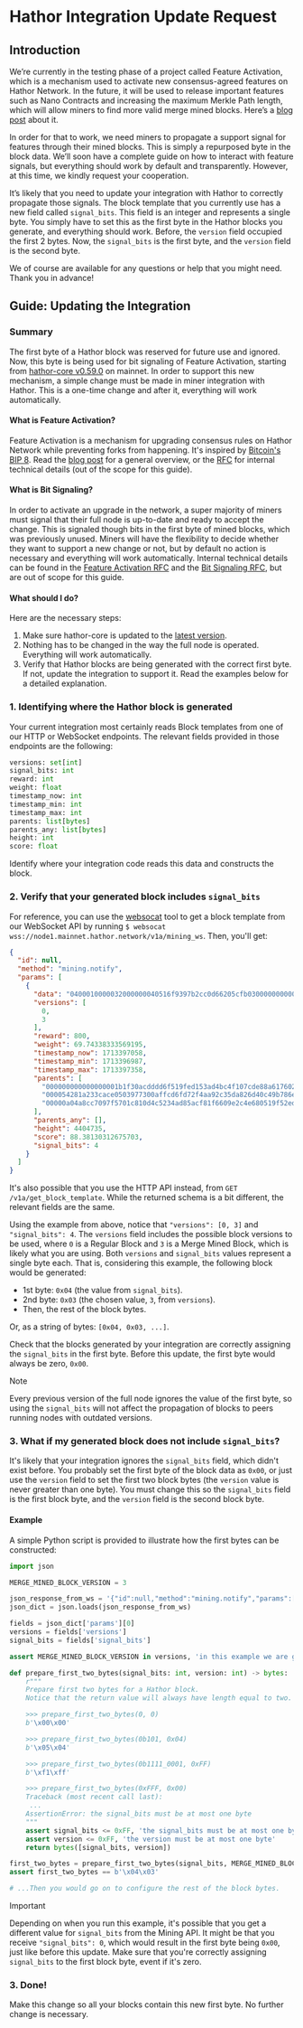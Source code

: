 # Hathor Integration Update Request

## Introduction

We’re currently in the testing phase of a project called Feature Activation, which is a mechanism used to activate new consensus-agreed features on Hathor Network. In the future, it will be used to release important features such as Nano Contracts and increasing the maximum Merkle Path length, which will allow miners to find more valid merge mined blocks. Here’s a [blog post](https://blog.hathor.network/hathors-feature-activation-process-miners-lead-the-way-d7f43b12978d) about it.

In order for that to work, we need miners to propagate a support signal for features through their mined blocks. This is simply a repurposed byte in the block data. We’ll soon have a complete guide on how to interact with feature signals, but everything should work by default and transparently. However, at this time, we kindly request your cooperation.

It’s likely that you need to update your integration with Hathor to correctly propagate those signals. The block template that you currently use has a new field called `signal_bits`. This field is an integer and represents a single byte. You simply have to set this as the first byte in the Hathor blocks you generate, and everything should work. Before, the `version` field occupied the first 2 bytes. Now, the `signal_bits` is the first byte, and the `version` field is the second byte.

We of course are available for any questions or help that you might need. Thank you in advance!

## Guide: Updating the Integration

### Summary

The first byte of a Hathor block was reserved for future use and ignored. Now, this byte is being used for bit signaling of Feature Activation, starting from [hathor-core v0.59.0](https://github.com/HathorNetwork/hathor-core/releases/tag/v0.59.0) on mainnet. In order to support this new mechanism, a simple change must be made in miner integration with Hathor. This is a one-time change and after it, everything
  will work automatically.

#### What is Feature Activation?

Feature Activation is a mechanism for upgrading consensus rules on Hathor Network while preventing forks from happening. It's inspired by [Bitcoin's BIP 8](https://github.com/bitcoin/bips/blob/master/bip-0008.mediawiki). Read the [blog post](https://blog.hathor.network/hathors-feature-activation-process-miners-lead-the-way-d7f43b12978d) for a general overview, or the [RFC](https://github.com/HathorNetwork/rfcs/blob/master/projects/feature-activation/0001-feature-activation-for-blocks.md) for internal technical details (out of the scope for this guide).

#### What is Bit Signaling?

In order to activate an upgrade in the network, a super majority of miners must signal that their full node is up-to-date and ready to accept the change. This is signaled though bits in the first byte of mined blocks, which was previously unused. Miners will have the flexibility to decide whether they want to support a new change or not, but by default no action is necessary and everything will work automatically. Internal technical details can be found in the [Feature Activation RFC](https://github.com/HathorNetwork/rfcs/blob/master/projects/feature-activation/0001-feature-activation-for-blocks.md#bit-signaling-implementation) and the [Bit Signaling RFC](https://github.com/HathorNetwork/rfcs/blob/master/projects/feature-activation/0002-bit-signaling.md), but are out of scope for this guide.

#### What should I do?

Here are the necessary steps:

1. Make sure hathor-core is updated to the [latest version](https://github.com/HathorNetwork/hathor-core/releases).
2. Nothing has to be changed in the way the full node is operated. Everything will work automatically.
3. Verify that Hathor blocks are being generated with the correct first byte. If not, update the integration to support it. Read the examples below for a detailed explanation.

### 1. Identifying where the Hathor block is generated

Your current integration most certainly reads Block templates from one of our HTTP or WebSocket endpoints. The relevant fields provided in those endpoints are the following:

```python
versions: set[int]
signal_bits: int
reward: int
weight: float
timestamp_now: int
timestamp_min: int
timestamp_max: int
parents: list[bytes]
parents_any: list[bytes]
height: int
score: float
```

Identify where your integration code reads this data and constructs the block.

### 2. Verify that your generated block includes `signal_bits`

For reference, you can use the [websocat](https://github.com/vi/websocat) tool to get a block template from our WebSocket API by running `$ websocat wss://node1.mainnet.hathor.network/v1a/mining_ws`. Then, you'll get:

```json
{
  "id": null,
  "method": "mining.notify",
  "params": [
    {
      "data": "0400010000032000000040516f9397b2cc0d66205cfb03000000000000000001b1f30acdddd6f519fed153ad4bc4f107cde88a6176022a000054281a233cace0503977300affcd6fd72f4aa92c35da826d40c49b786ef200000a04a8cc7097f5701c810d4c5234ad85acf81f6609e2c4e680519f52ed3e00",
      "versions": [
        0,
        3
      ],
      "reward": 800,
      "weight": 69.74338333569195,
      "timestamp_now": 1713397058,
      "timestamp_min": 1713396987,
      "timestamp_max": 1713397358,
      "parents": [
        "000000000000000001b1f30acdddd6f519fed153ad4bc4f107cde88a6176022a",
        "000054281a233cace0503977300affcd6fd72f4aa92c35da826d40c49b786ef2",
        "00000a04a8cc7097f5701c810d4c5234ad85acf81f6609e2c4e680519f52ed3e"
      ],
      "parents_any": [],
      "height": 4404735,
      "score": 88.38130312675703,
      "signal_bits": 4
    }
  ]
}
```

It's also possible that you use the HTTP API instead, from `GET /v1a/get_block_template`. While the returned schema is a bit different, the relevant fields are the same.

Using the example from above, notice that `"versions": [0, 3]` and `"signal_bits": 4`. The `versions` field includes the possible block versions to be used, where `0` is a Regular Block and `3` is a Merge Mined Block, which is likely what you are using. Both `versions` and `signal_bits` values represent a single byte each. That is, considering this example, the following block would be generated:

- 1st byte: `0x04` (the value from `signal_bits`).
- 2nd byte: `0x03` (the chosen value, `3`, from `versions`).
- Then, the rest of the block bytes.

Or, as a string of bytes: `[0x04, 0x03, ...]`.

Check that the blocks generated by your integration are correctly assigning the `signal_bits` in the first byte. Before this update, the first byte would always be zero, `0x00`.

> [!NOTE]
> Every previous version of the full node ignores the value of the first byte, so using the `signal_bits` will not affect the propagation of blocks to peers running nodes with outdated versions.

### 3. What if my generated block does not include `signal_bits`?

It's likely that your integration ignores the `signal_bits` field, which didn't exist before. You probably set the first byte of the block data as `0x00`, or just use the `version` field to set the first two block bytes (the `version` value is never greater than one byte). You must change this so the `signal_bits` field is the first block byte, and the `version` field is the second block byte.

#### Example

A simple Python script is provided to illustrate how the first bytes can be constructed:


```python
import json

MERGE_MINED_BLOCK_VERSION = 3

json_response_from_ws = '{"id":null,"method":"mining.notify","params":[{"data":"0400010000032000000040516f9397b2cc0d66205cfb03000000000000000001b1f30acdddd6f519fed153ad4bc4f107cde88a6176022a000054281a233cace0503977300affcd6fd72f4aa92c35da826d40c49b786ef200000a04a8cc7097f5701c810d4c5234ad85acf81f6609e2c4e680519f52ed3e00","versions":[0,3],"reward":800,"weight":69.74338333569195,"timestamp_now":1713397058,"timestamp_min":1713396987,"timestamp_max":1713397358,"parents":["000000000000000001b1f30acdddd6f519fed153ad4bc4f107cde88a6176022a","000054281a233cace0503977300affcd6fd72f4aa92c35da826d40c49b786ef2","00000a04a8cc7097f5701c810d4c5234ad85acf81f6609e2c4e680519f52ed3e"],"parents_any":[],"height":4404735,"score":88.38130312675703,"signal_bits":4}]}'
json_dict = json.loads(json_response_from_ws)

fields = json_dict['params'][0]
versions = fields['versions']
signal_bits = fields['signal_bits']

assert MERGE_MINED_BLOCK_VERSION in versions, 'in this example we are generating a merge mined block'

def prepare_first_two_bytes(signal_bits: int, version: int) -> bytes:
    r"""
    Prepare first two bytes for a Hathor block.
    Notice that the return value will always have length equal to two.

    >>> prepare_first_two_bytes(0, 0)
    b'\x00\x00'

    >>> prepare_first_two_bytes(0b101, 0x04)
    b'\x05\x04'

    >>> prepare_first_two_bytes(0b1111_0001, 0xFF)
    b'\xf1\xff'

    >>> prepare_first_two_bytes(0xFFF, 0x00)
    Traceback (most recent call last):
     ...
    AssertionError: the signal_bits must be at most one byte
    """
    assert signal_bits <= 0xFF, 'the signal_bits must be at most one byte'
    assert version <= 0xFF, 'the version must be at most one byte'
    return bytes([signal_bits, version])

first_two_bytes = prepare_first_two_bytes(signal_bits, MERGE_MINED_BLOCK_VERSION)
assert first_two_bytes == b'\x04\x03'

# ...Then you would go on to configure the rest of the block bytes.
```

> [!IMPORTANT]
> Depending on when you run this example, it's possible that you get a different value for `signal_bits` from the Mining API. It might be that you receive `"signal_bits": 0`, which would result in the first byte being `0x00`, just like before this update. Make sure that you're correctly assigning `signal_bits` to the first block byte, event if it's zero.

### 3. Done!

Make this change so all your blocks contain this new first byte. No further change is necessary.
